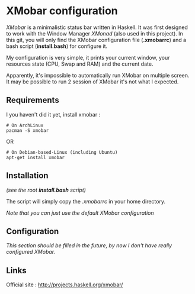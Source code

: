 # XMobar configuration

*XMobar* is a minimalistic status bar written in Haskell. It was first designed to work with the Window Manager *XMonad* (also used in this project).
In this git, you will only find the XMobar configuration file (**.xmobarrc**) and a bash script (**install.bash**) for configure it.

My configuration is very simple, it prints your current window, your resources state (CPU, Swap and RAM) and the current date.

Apparently, it's impossible to automatically run XMobar on multiple screen. It may be possible to run 2 session of XMobar it's not what I expected.

## Requirements

I you haven't did it yet, install xmobar :


	# On ArchLinux
	pacman -S xmobar

OR

	# On Debian-based-Linux (including Ubuntu)
	apt-get install xmobar

## Installation

*(see the root **install.bash** script)*

The script will simply copy the *.xmobarrc* in your home directory.

*Note that you can just use the default XMobar configuration*

## Configuration

*This section should be filled in the future, by now I don't have really configured XMobar.*

## Links

Official site : http://projects.haskell.org/xmobar/
